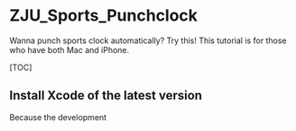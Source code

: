 # ZJU_Sports_Punchclock
Wanna punch sports clock automatically? Try this! This tutorial is for those who have both Mac and iPhone.

[TOC]

## Install Xcode of the latest version

Because the development 

